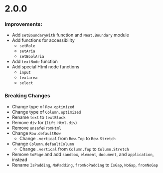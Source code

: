 # 2.0.0

### Improvements:

* Add `setBoundaryWith` function and `Neat.Boundary` module
* Add functions for accessibility
    * `setRole`
    * `setAria`
    * `setBoolAria`
* Add `textNode` function
* Add special Html node functions
    * `input`
    * `textarea`
    * `select`

### Breaking Changes

* Change type of `Row.optimized`
* Change type of `Column.optimized`
* Rename `text` to `textBlock`
* Remove `div` for (`lift Html.div`)
* Remove `unsafeFromHtml`
* Change `Row.defaultRow`
    * Change `.vertical` from `Row.Top` to `Row.Stretch`
* Change `Column.defaultColumn`
    * Change `.vertical` from `Column.Top` to `Column.Stretch`
* Remove `toPage` and add `sandbox`, `element`, `document`, and `application`, instead
* Rename `IsPadding`, `NoPadding`, `fromNoPadding` to `IsGap`, `NoGap`, `fromNoGap`
